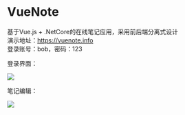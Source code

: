# VueNote
基于Vue.js + .NetCore的在线笔记应用，采用前后端分离式设计  
演示地址：https://vuenote.info  
登录账号：bob，密码：123  

登录界面：  

<img src="https://github.com/brightman9/ResourceRepo/blob/master/vuenote/demo_img/demo_login.png">

笔记编辑：  

<img src="https://github.com/brightman9/ResourceRepo/blob/master/vuenote/demo_img/demo_home.png">

